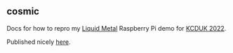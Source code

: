 ## cosmic

Docs for how to repro my [Liquid Metal][lm] Raspberry Pi demo for [KCDUK 2022][kcduk].

Published nicely [here][c-docs].

[lm]: https://weaveworks-liquidmetal.github.io/site/
[kcduk]: https://www.youtube.com/watch?v=8GjFLRpyilw&list=PLX3geWFOgXozvW1avyeZfgPJXrWrzHgYV&index=29&ab_channel=KubernetesCommunityDaysUK
[c-docs]: https://warehouse-13.github.io/cosmic/docs/intro
